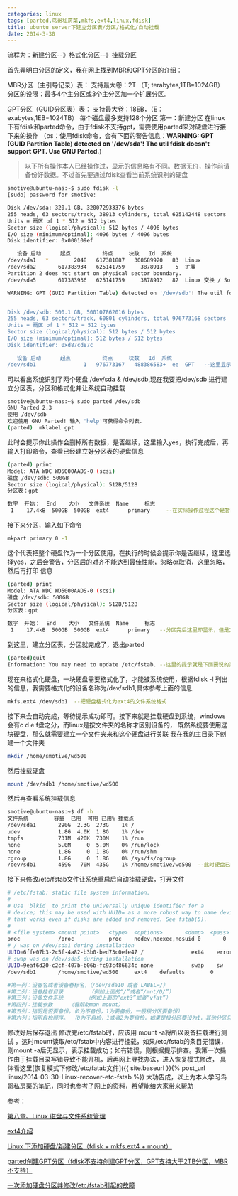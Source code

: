 ```yaml
---
categories: linux
tags: [parted,鸟哥私房菜,mkfs,ext4,linux,fdisk]
title: ubuntu server下建立分区表/分区/格式化/自动挂载
date: 2014-3-30
---
```

流程为：新建分区--》格式化分区--》挂载分区

首先弄明白分区的定义，我在网上找到MBR和GPT分区的介绍：


MBR分区（主引导记录）表：
支持最大卷：2T （T; terabytes,1TB=1024GB）
分区的设限：最多4个主分区或3个主分区加一个扩展分区。

GPT分区（GUID分区表）表：
支持最大卷：18EB，（E：exabytes,1EB=1024TB）
每个磁盘最多支持128个分区
第一：新建分区
在linux下有fdisk和parted命令，由于fdisk不支持gpt，需要使用parted来对硬盘进行接下来的操作
（ps：使用fdisk命令，会有下面的警告信息：**WARNING: GPT (GUID Partition Table) detected on '/dev/sda'! The util fdisk doesn't support GPT. Use GNU Parted.**)

> 以下所有操作本人已经操作过，显示的信息略有不同。数据无价，操作前请备份好数据。不过首先要通过fdisk查看当前系统识别的硬盘

```bash
smotive@ubuntu-nas:~$ sudo fdisk -l
[sudo] password for smotive: 

Disk /dev/sda: 320.1 GB, 320072933376 bytes
255 heads, 63 sectors/track, 38913 cylinders, total 625142448 sectors
Units = 扇区 of 1 * 512 = 512 bytes
Sector size (logical/physical): 512 bytes / 4096 bytes
I/O size (minimum/optimal): 4096 bytes / 4096 bytes
Disk identifier: 0x000109ef

   设备 启动      起点          终点     块数   Id  系统
/dev/sda1   *        2048   617381887   308689920   83  Linux
/dev/sda2       617383934   625141759     3878913    5  扩展
Partition 2 does not start on physical sector boundary.
/dev/sda5       617383936   625141759     3878912   82  Linux 交换 / Solaris

WARNING: GPT (GUID Partition Table) detected on '/dev/sdb'! The util fdisk doesn't support GPT. Use GNU Parted.


Disk /dev/sdb: 500.1 GB, 500107862016 bytes
255 heads, 63 sectors/track, 60801 cylinders, total 976773168 sectors
Units = 扇区 of 1 * 512 = 512 bytes
Sector size (logical/physical): 512 bytes / 512 bytes
I/O size (minimum/optimal): 512 bytes / 512 bytes
Disk identifier: 0xd87cd87c

   设备 启动      起点          终点     块数   Id  系统
/dev/sdb1               1   976773167   488386583+  ee  GPT	  --这里显示不同，是因为我已经操作过了，对照完成下面的操作即可 ,/dev/sdb1 在下面将会用到
```

可以看出系统识别了两个硬盘 /dev/sda & /dev/sdb,现在我要把/dev/sdb 进行建立分区表，分区和格式化并让系统自动挂载

```bash
smotive@ubuntu-nas:~$ sudo parted /dev/sdb
GNU Parted 2.3
使用 /dev/sdb
欢迎使用 GNU Parted! 输入 'help'可获得命令列表.
(parted)  mklabel gpt 
```

此时会提示你此操作会删掉所有数据，是否继续，这里输入yes，执行完成后，再输入打印命令，查看已经建立好分区表的硬盘信息

```bash
(parted) print
Model: ATA WDC WD5000AADS-0 (scsi)
磁盘 /dev/sdb: 500GB
Sector size (logical/physical): 512B/512B
分区表：gpt

数字  开始：  End    大小   文件系统  Name     标志
 1    17.4kB  500GB  500GB  ext4      primary     --在实际操作过程这个是暂时不会显示，这里由于我的硬盘已经执行过操作了
```

接下来分区，输入如下命令

```bash
mkpart primary 0 -1
```

这个代表把整个硬盘作为一个分区使用，在执行的时候会提示你是否继续，这里选择yes，之后会警告，分区后的对齐不能达到最佳性能，忽略or取消，这里忽略，然后再打印
信息

```bash
(parted) print
Model: ATA WDC WD5000AADS-0 (scsi)
磁盘 /dev/sdb: 500GB
Sector size (logical/physical): 512B/512B
分区表：gpt

数字  开始：  End    大小   文件系统  Name     标志
 1    17.4kB  500GB  500GB  ext4      primary   --分区完后这里即显示，但是文件系统还是空白，接下来需要格式化才行
```

到这里，建立分区表，分区就完成了，退出parted

```bash
(parted)quit                                                             
Information: You may need to update /etc/fstab. --这里的提示就是下面要说的系统启动自动挂载，需要修改   /etc/fstab这个文件
```

现在来格式化硬盘，一块硬盘需要格式化了，才能被系统使用，根据fdisk -l 列出的信息，我需要格式化的设备名称为/dev/sdb1,具体参考上面的信息

```bash
mkfs.ext4 /dev/sdb1  --把硬盘格式化为ext4的文件系统格式 
```

接下来会自动完成，等待提示成功即可。接下来就是挂载硬盘到系统，windows会有c d e f盘之分，而linux是按文件夹的名称才区别设备的，
既然系统要使用这块硬盘，那么就需要建立一个文件夹来和这个硬盘进行关联
我在我的主目录下创建一个文件夹

```bash 
mkdir /home/smotive/wd500
```

然后挂载硬盘

```bash
mount /dev/sdb1 /home/smotive/wd500
```

然后再查看系统挂载信息
```bash
smotive@ubuntu-nas:~$ df -h
文件系统        容量  已用  可用 已用% 挂载点
/dev/sda1       290G  2.3G  273G    1% /
udev            1.8G  4.0K  1.8G    1% /dev
tmpfs           731M  420K  730M    1% /run
none            5.0M     0  5.0M    0% /run/lock
none            1.8G     0  1.8G    0% /run/shm
cgroup          1.8G     0  1.8G    0% /sys/fs/cgroup
/dev/sdb1       459G   70M  435G    1% /home/smotive/wd500  --此时硬盘已经挂载到系统，可以存放文件使用了
```
接下来修改/etc/fstab文件让系统重启后自动挂载硬盘，打开文件
```bash
# /etc/fstab: static file system information.
#
# Use 'blkid' to print the universally unique identifier for a
# device; this may be used with UUID= as a more robust way to name devices
# that works even if disks are added and removed. See fstab(5).
#
# <file system> <mount point>   <type>  <options>       <dump>  <pass>
proc            /proc           proc    nodev,noexec,nosuid 0       0
# / was on /dev/sda1 during installation
UUID=6ffe07b3-2c5f-4a82-b3b0-bed73c0efe47 /               ext4    errors=remount-ro 0       1
# swap was on /dev/sda5 during installation
UUID=9eaf6d20-c2cf-407b-b06b-fc93c486634c none            swap    sw              0       0
/dev/sdb1       /home/smotive/wd500     ext4    defaults        0       2  

#第一列：设备名或者设备卷标名，（/dev/sda10 或者 LABEL=/）
#第二列：设备挂载目录        （例如上面的“/”或者“/mnt/D/”）
#第三列：设备文件系统       （例如上面的“ext3”或者“vfat”）
#第四列：挂载参数     （看帮助man mount）
#第五列：指明是否要备份。（0为不备份，1为要备份，一般根分区要备份）
#第六列：指明自检顺序。 （0为不自检，1或者2为要自检，如果是根分区要设为1，其他分区只能是2）
```
修改好后保存退出
修改完/etc/fstab时，应该用 mount -a将所以设备挂载进行测试 ，这时mount读取/etc/fstab中内容进行挂载，如果/etc/fstab的条目无错误，
则mount -a后无显示，表示挂载成功；如有错误，则根据提示排查。我第一次操作由于挂载目录写错导致不能开机，后再网上寻找办法，进入恢复模式修改，
具体看这里[恢复模式下修改/etc/fatab文件]({{ site.baseurl }}{% post_url linux/2014-03-30-Linux-recover-etc-fstab %})
大功告成，以上为本人学习鸟哥私房菜的笔记，同时也参考了网上的资料，希望能给大家带来帮助


参考：

[第八章、Linux 磁盘与文件系统管理](http://vbird.dic.ksu.edu.tw/linux_basic/0230filesystem_4.php)

[ext4介绍](http://zh.wikipedia.org/zh-cn/Ext4)

[Linux 下添加硬盘/新建分区（fdisk + mkfs.ext4 + mount）](http://www.fikker.com/isp/help/linux-fdisk.html)

[parted创建GPT分区（fdisk不支持创建GPT分区，GPT支持大于2TB分区，MBR不支持）](http://www.blogjava.net/haha1903/archive/2011/12/21/366942.html)    

[一次添加硬盘分区并修改/etc/fstab引起的故障](http://haibusuanyun.blog.51cto.com/2701158/756949)  
    



